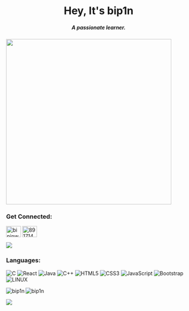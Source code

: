 <h1 align="center">Hey, It's bip1n</h1>
<h5 align="center">A passionate learner.</h5>
<img style="height: 450px;" src="https://user-images.githubusercontent.com/74038190/225813708-98b745f2-7d22-48cf-9150-083f1b00d6c9.gif">

<h3 align="left">Get Connected:</h3>
<p align="left"><a href="https://instagram.com/bipinwhooo" target="blank"><img align="center" src="https://raw.githubusercontent.com/rahuldkjain/github-profile-readme-generator/master/src/images/icons/Social/instagram.svg" alt="bipinwhooo" height="30" width="40" /></a>
<a href="https://discord.gg/891714763581689896" target="blank"><img align="center" src="https://raw.githubusercontent.com/rahuldkjain/github-profile-readme-generator/master/src/images/icons/Social/discord.svg" alt="891714763581689896" height="30" width="40" /></a>
</p>
  <img src="https://user-images.githubusercontent.com/74038190/212284158-e840e285-664b-44d7-b79b-e264b5e54825.gif">

<h3 align="left">Languages:</h3>


![C](https://img.shields.io/badge/c-%2300599C.svg?style=for-the-badge&logo=c&logoColor=white) ![React](https://img.shields.io/badge/react-%2320232a.svg?style=for-the-badge&logo=react&logoColor=%2361DAFB) ![Java](https://img.shields.io/badge/java-%23ED8B00.svg?style=for-the-badge&logo=java&logoColor=white) ![C++](https://img.shields.io/badge/c++-%2300599C.svg?style=for-the-badge&logo=c%2B%2B&logoColor=white) ![HTML5](https://img.shields.io/badge/html5-%23E34F26.svg?style=for-the-badge&logo=html5&logoColor=white) ![CSS3](https://img.shields.io/badge/css3-%231572B6.svg?style=for-the-badge&logo=css3&logoColor=white) ![JavaScript](https://img.shields.io/badge/javascript-%23323330.svg?style=for-the-badge&logo=javascript&logoColor=%23F7DF1E) ![Bootstrap](https://img.shields.io/badge/bootstrap-%23563D7C.svg?style=for-the-badge&logo=bootstrap&logoColor=white) ![LINUX](https://img.shields.io/badge/Linux-FCC624?style=for-the-badge&logo=linux&logoColor=black)



<p><img align="left" src="https://github-readme-stats.vercel.app/api/top-langs?username=bip1n&show_icons=true&locale=en&layout=compact" alt="bip1n" /></p>

<p><img align="center" src="https://github-readme-streak-stats.herokuapp.com/?user=bip1n&" alt="bip1n" /></p>


![](https://quotes-github-readme.vercel.app/api?type=horizontal&theme=radical)
